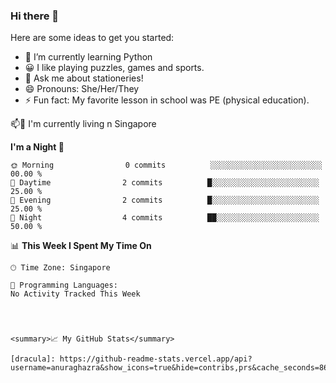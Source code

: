 ### Hi there 👋

Here are some ideas to get you started:


- 🌱 I’m currently learning Python
- 😀 I like playing puzzles, games and sports. 
- 💬 Ask me about stationeries!
- 😄 Pronouns: She/Her/They
- ⚡ Fun fact: My favorite lesson in school was PE (physical education).

<p> 
📫📌  I'm currently living n Singapore 
</p>


**I'm a Night 🦉** 

```text
🌞 Morning                0 commits          ░░░░░░░░░░░░░░░░░░░░░░░░░   00.00 % 
🌆 Daytime                2 commits          █░░░░░░░░░░░░░░░░░░░░░░░░   25.00 % 
🌃 Evening                2 commits          █░░░░░░░░░░░░░░░░░░░░░░░░   25.00 % 
🌙 Night                  4 commits          ██░░░░░░░░░░░░░░░░░░░░░░░   50.00 % 
```

📊 **This Week I Spent My Time On** 

```text
🕑︎ Time Zone: Singapore

💬 Programming Languages: 
No Activity Tracked This Week




<summary>📈 My GitHub Stats</summary>

[dracula]: https://github-readme-stats.vercel.app/api?username=anuraghazra&show_icons=true&hide=contribs,prs&cache_seconds=86400&theme=dracula


```

